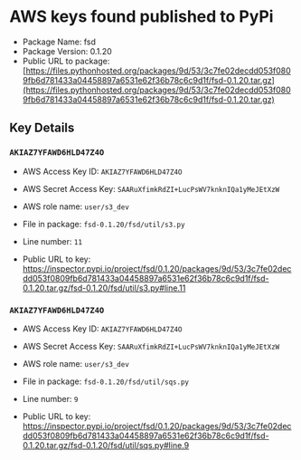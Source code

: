 # AWS keys found published to PyPi

* Package Name: fsd
* Package Version: 0.1.20
* Public URL to package: [https://files.pythonhosted.org/packages/9d/53/3c7fe02decdd053f0809fb6d781433a04458897a6531e62f36b78c6c9d1f/fsd-0.1.20.tar.gz](https://files.pythonhosted.org/packages/9d/53/3c7fe02decdd053f0809fb6d781433a04458897a6531e62f36b78c6c9d1f/fsd-0.1.20.tar.gz)

## Key Details

### `AKIAZ7YFAWD6HLD47Z4O`

* AWS Access Key ID: `AKIAZ7YFAWD6HLD47Z4O`
* AWS Secret Access Key: `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` 
* AWS role name: `user/s3_dev`
* File in package: `fsd-0.1.20/fsd/util/s3.py`
* Line number: `11`

* Public URL to key: https://inspector.pypi.io/project/fsd/0.1.20/packages/9d/53/3c7fe02decdd053f0809fb6d781433a04458897a6531e62f36b78c6c9d1f/fsd-0.1.20.tar.gz/fsd-0.1.20/fsd/util/s3.py#line.11



### `AKIAZ7YFAWD6HLD47Z4O`

* AWS Access Key ID: `AKIAZ7YFAWD6HLD47Z4O`
* AWS Secret Access Key: `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` 
* AWS role name: `user/s3_dev`
* File in package: `fsd-0.1.20/fsd/util/sqs.py`
* Line number: `9`

* Public URL to key: https://inspector.pypi.io/project/fsd/0.1.20/packages/9d/53/3c7fe02decdd053f0809fb6d781433a04458897a6531e62f36b78c6c9d1f/fsd-0.1.20.tar.gz/fsd-0.1.20/fsd/util/sqs.py#line.9


